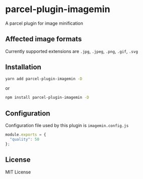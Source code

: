 # parcel-plugin-imagemin
A parcel plugin for image minification

## Affected image formats
Currently supported extensions are `.jpg`, `.jpeg`, `.png`, `.gif`, `.svg`

## Installation
```bash
yarn add parcel-plugin-imagemin -D
```
or
```bash
npm install parcel-plugin-imagemin -D
```

## Configuration
Configuration file used by this plugin is `imagemin.config.js`
```Javascript
module.exports = {
  "quality": 50
};
```

## License
MIT License
